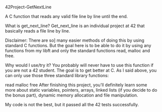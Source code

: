 42Project-GetNextLine

A C function that reads any valid file line by line until the end.

What is get_next_line?
Get_next_line is an individual project at 42 that basically reads a file line by line.

Disclaimer: There are so] many easier methods of doing this by using standard C functions. But the goal here is to be able to do it by using any functions from my libft and only the standard functions read, malloc and free.

Why would I use/try it?
You probably will never have to use this function if you are not a 42 student. The goal is to get better at C. As I said above, you can only use those three standard library functions:

read
malloc
free
After finishing this project, you'll definitely learn some more about static variables, pointers, arrays, linked lists (if you decide to do the bonus part), dynamic memory allocation and file manipulation.

My code is not the best, but it passed all the 42 tests successfully.
